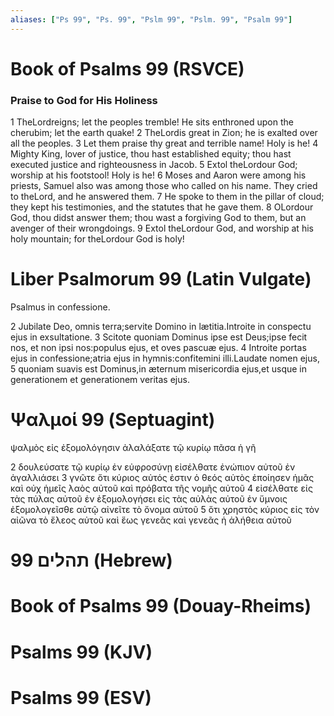 ```yaml
---
aliases: ["Ps 99", "Ps. 99", "Pslm 99", "Pslm. 99", "Psalm 99"]
---
```



# Book of Psalms 99 (RSVCE)

### Praise to God for His Holiness
1 TheLordreigns; let the peoples tremble! He sits enthroned upon the cherubim; let the earth quake!
2 TheLordis great in Zion; he is exalted over all the peoples.
3 Let them praise thy great and terrible name! Holy is he!
4 Mighty King, lover of justice, thou hast established equity; thou hast executed justice and righteousness in Jacob.
5 Extol theLordour God; worship at his footstool! Holy is he!
6 Moses and Aaron were among his priests, Samuel also was among those who called on his name. They cried to theLord, and he answered them.
7 He spoke to them in the pillar of cloud; they kept his testimonies, and the statutes that he gave them.
8 OLordour God, thou didst answer them; thou wast a forgiving God to them, but an avenger of their wrongdoings.
9 Extol theLordour God, and worship at his holy mountain; for theLordour God is holy!


# Liber Psalmorum 99 (Latin Vulgate)

 Psalmus in confessione.

2 Jubilate Deo, omnis terra;servite Domino in lætitia.Introite in conspectu ejus in exsultatione.
3 Scitote quoniam Dominus ipse est Deus;ipse fecit nos, et non ipsi nos:populus ejus, et oves pascuæ ejus.
4 Introite portas ejus in confessione;atria ejus in hymnis:confitemini illi.Laudate nomen ejus,
5 quoniam suavis est Dominus,in æternum misericordia ejus,et usque in generationem et generationem veritas ejus.


# Ψαλμοί 99 (Septuagint)

 ψαλμὸς εἰς ἐξομολόγησιν ἀλαλάξατε τῷ κυρίῳ πᾶσα ἡ γῆ

2 δουλεύσατε τῷ κυρίῳ ἐν εὐφροσύνῃ εἰσέλθατε ἐνώπιον αὐτοῦ ἐν ἀγαλλιάσει
3 γνῶτε ὅτι κύριος αὐτός ἐστιν ὁ θεός αὐτὸς ἐποίησεν ἡμᾶς καὶ οὐχ ἡμεῖς λαὸς αὐτοῦ καὶ πρόβατα τῆς νομῆς αὐτοῦ
4 εἰσέλθατε εἰς τὰς πύλας αὐτοῦ ἐν ἐξομολογήσει εἰς τὰς αὐλὰς αὐτοῦ ἐν ὕμνοις ἐξομολογεῖσθε αὐτῷ αἰνεῖτε τὸ ὄνομα αὐτοῦ
5 ὅτι χρηστὸς κύριος εἰς τὸν αἰῶνα τὸ ἔλεος αὐτοῦ καὶ ἕως γενεᾶς καὶ γενεᾶς ἡ ἀλήθεια αὐτοῦ


# 99 תהלים (Hebrew)


# Book of Psalms 99 (Douay-Rheims)


# Psalms 99 (KJV)


# Psalms 99 (ESV)

